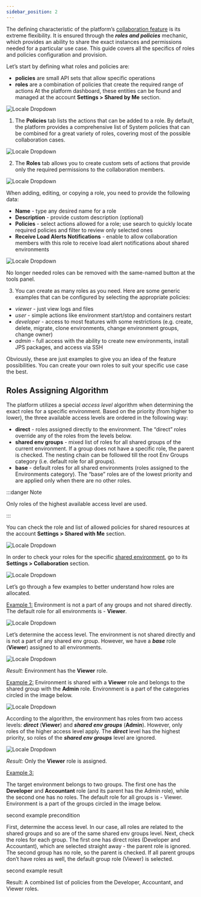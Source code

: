 ```yaml
---
sidebar_position: 2
---
```


The defining characteristic of the platform’s [collaboration feature](1) is its extreme flexibility. It is ensured through the ***roles and policies*** mechanic, which provides an ability to share the exact instances and permissions needed for a particular use case. This guide covers all the specifics of roles and policies configuration and provision.

Let’s start by defining what roles and policies are:

- **policies** are small API sets that allow specific operations
- **roles** are a combination of policies that create the required range of actions
At the platform dashboard, these entities can be found and managed at the account **Settings > Shared by Me** section.

<div style={{
    display:'flex',
    justifyContent: 'center',
    margin: '0 0 1rem 0'
}}>

![Locale Dropdown](./img/CollaborationRoles&Policies/01-account-settings-button.png)

</div>

1. The **Policies** tab lists the actions that can be added to a role. By default, the platform provides a comprehensive list of System policies that can be combined for a great variety of roles, covering most of the possible collaboration cases.

<div style={{
    display:'flex',
    justifyContent: 'center',
    margin: '0 0 1rem 0'
}}>

![Locale Dropdown](./img/CollaborationRoles&Policies/02-account-collaboration-policies.png)

</div>

2. The **Roles** tab allows you to create custom sets of actions that provide only the required permissions to the collaboration members.

<div style={{
    display:'flex',
    justifyContent: 'center',
    margin: '0 0 1rem 0'
}}>

![Locale Dropdown](./img/CollaborationRoles&Policies/03-account-collaboration-roles.png)

</div>

When adding, editing, or copying a role, you need to provide the following data:

- **Name** - type any desired name for a role
- **Description** - provide custom description (optional)
- **Policies** - select actions allowed for a role; use search to quickly locate required policies and filter to review only selected ones
- **Receive Load Alerts Notifications** - enable to allow collaboration members with this role to receive load alert notifications about shared environments

<div style={{
    display:'flex',
    justifyContent: 'center',
    margin: '0 0 1rem 0'
}}>

![Locale Dropdown](./img/CollaborationRoles&Policies/04-collaboration-add-role-dialog.png)

</div>

No longer needed roles can be removed with the same-named button at the tools panel.

3. You can create as many roles as you need. Here are some generic examples that can be configured by selecting the appropriate policies:

- *viewer* - just view logs and files
- *user* - simple actions like environment start/stop and containers restart
- *developer* - access to most features with some restrictions (e.g. create, delete, migrate, clone environments, change environment groups, change owner)
- *admin* - full access with the ability to create new environments, install JPS packages, and access via SSH

Obviously, these are just examples to give you an idea of the feature possibilities. You can create your own roles to suit your specific use case the best.

## Roles Assigning Algorithm
The platform utilizes a special *access level* algorithm when determining the exact roles for a specific environment. Based on the priority (from higher to lower), the three available access levels are ordered in the following way:

- **direct** - roles assigned directly to the environment. The “direct” roles override any of the roles from the levels below.
- **shared env groups** - mixed list of roles for all shared groups of the current environment. If a group does not have a specific role, the parent is checked. The nesting chain can be followed till the root Env Groups category (i.e. default role for all groups).
- **base** - default roles for all shared environments (roles assigned to the Environments category). The “base” roles are of the lowest priority and are applied only when there are no other roles.

:::danger Note

Only roles of the highest available access level are used.

:::

You can check the role and list of allowed policies for shared resources at the account **Settings > Shared with Me** section.

<div style={{
    display:'flex',
    justifyContent: 'center',
    margin: '0 0 1rem 0'
}}>

![Locale Dropdown](./img/CollaborationRoles&Policies/05-collaboration-shared-with-me-tab.png)

</div>

In order to check your roles for the specific [shared environment](1), go to its **Settings > Collaboration** section.

<div style={{
    display:'flex',
    justifyContent: 'center',
    margin: '0 0 1rem 0'
}}>

![Locale Dropdown](./img/CollaborationRoles&Policies/06-environment-collaboration-settings.png)

</div>

Let’s go through a few examples to better understand how roles are allocated.

<u>Example 1:</u> Environment is not a part of any groups and not shared directly. The default role for all environments is - **Viewer**.

<div style={{
    display:'flex',
    justifyContent: 'center',
    margin: '0 0 1rem 0'
}}>

![Locale Dropdown](./img/CollaborationRoles&Policies/07-third-example-precondition.png)

</div>

Let’s determine the access level. The environment is not shared directly and is not a part of any shared env group. However, we have a ***base*** role (**Viewer**) assigned to all environments.

<div style={{
    display:'flex',
    justifyContent: 'center',
    margin: '0 0 1rem 0'
}}>

![Locale Dropdown](./img/CollaborationRoles&Policies/08-third-example-result.png)

</div>

*Result:* Environment has the **Viewer** role.

<u>Example 2:</u> Environment is shared with a **Viewer** role and belongs to the shared group with the **Admin** role. Environment is a part of the categories circled in the image below.

<div style={{
    display:'flex',
    justifyContent: 'center',
    margin: '0 0 1rem 0'
}}>

![Locale Dropdown](./img/CollaborationRoles&Policies/09-first-example-precondition.png)

</div>

According to the algorithm, the environment has roles from two access levels: ***direct*** (**Viewer**) and ***shared env groups*** (**Admin**). However, only roles of the higher access level apply. The ***direct*** level has the highest priority, so roles of the ***shared env groups*** level are ignored.

<div style={{
    display:'flex',
    justifyContent: 'center',
    margin: '0 0 1rem 0'
}}>

![Locale Dropdown](./img/CollaborationRoles&Policies/10-first-example-result.png)

</div>

*Result:* Only the **Viewer** role is assigned.

<u>Example 3:</u> 

The target environment belongs to two groups. The first one has the **Developer** and **Accountant** role (and its parent has the Admin role), while the second one has no roles. The default role for all groups is - Viewer. Environment is a part of the groups circled in the image below.

second example precondition

First, determine the access level. In our case, all roles are related to the shared groups and so are of the same shared env groups level. Next, check the roles for each group. The first one has direct roles (Developer and Accountant), which are selected straight away - the parent role is ignored. The second group has no role, so the parent is checked. If all parent groups don’t have roles as well, the default group role (Viewer) is selected.

second example result

Result: A combined list of policies from the Developer, Accountant, and Viewer roles.